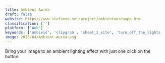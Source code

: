 ```yaml
---
title: Ambient Aurea
draft: false 
website: https://www.stefanvd.net/project/ambientaureaapp.htm
classification: ['']
platform: ['Web']
keywords: ['ambivid', 'clipgrab', 'sheet_2_site', 'turn_off_the_lights']
image: 2020/04/Ambient-Aurea.png
---
```

Bring your image to an ambient lighting effect with just one click on the button.